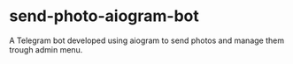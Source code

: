 # send-photo-aiogram-bot
A Telegram bot developed using aiogram to send photos and manage them trough admin menu.
